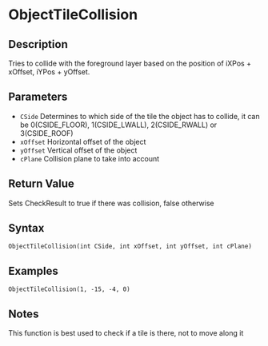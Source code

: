 # ObjectTileCollision

## Description
Tries to collide with the foreground layer based on the position of iXPos + xOffset, iYPos + yOffset.

## Parameters
- `CSide`
Determines to which side of the tile the object has to collide, it can be 0(CSIDE_FLOOR), 1(CSIDE_LWALL), 2(CSIDE_RWALL) or 3(CSIDE_ROOF)
- `xOffset`
Horizontal offset of the object
- `yOffset`
Vertical offset of the object
- `cPlane`
Collision plane to take into account

## Return Value
Sets CheckResult to true if there was collision, false otherwise

## Syntax
```
ObjectTileCollision(int CSide, int xOffset, int yOffset, int cPlane)
```

## Examples
```
ObjectTileCollision(1, -15, -4, 0)
```

## Notes
This function is best used to check if a tile is there, not to move along it